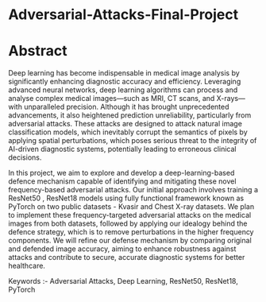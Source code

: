 ﻿# Adversarial-Attacks-Final-Project
# Abstract
Deep learning has become indispensable in medical image analysis by significantly enhancing diagnostic accuracy and efficiency. Leveraging advanced neural networks,
deep learning algorithms can process and analyse complex medical images—such as MRI, CT scans, and X-rays—with unparalleled precision. Although it has brought unprecedented advancements, it also heightened prediction unreliability, particularly from adversarial attacks. These attacks are designed to attack natural image classification models, which inevitably corrupt the semantics of pixels by applying spatial perturbations, which poses serious threat to the integrity of AI-driven diagnostic systems, potentially leading to erroneous clinical decisions.

In this project, we aim to explore and develop a deep-learning-based defence mechanism capable of identifying and mitigating these novel frequency-based adversarial attacks. Our initial approach involves training a ResNet50 , ResNet18 models using fully functional framework known as PyTorch on two public datasets - Kvasir and Chest X-ray datasets. We plan to implement these frequency-targeted adversarial attacks on the medical images from both datasets, followed by applying our idealogy behind the defence strategy, which is to remove perturbations in the higher frequency components. We will refine our defense mechanism by comparing original and defended image accuracy, aiming to enhance robustness against attacks and contribute to secure, accurate diagnostic systems for better healthcare.

Keywords :- Adversarial Attacks, Deep Learning, ResNet50, ResNet18, PyTorch
